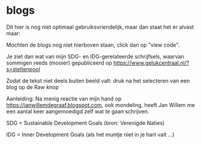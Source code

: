# blogs

Dit hier is nog niet optimaal gebruiksvriendelijk, maar dan staat het er alvast maar:

Mochten de blogs nog niet hierboven staan, click dan op "view code".

Je ziet dan wat van mijn SDG- en IDG-gerelateerde schrijfsels, waarvan sommigen reeds (mooier) gepubliceerd op https://www.gelukcentraal.nl/?s=steltenpool

Zodat de tekst niet deels buiten beeld valt: druk na het selecteren van een blog op de Raw knop

Aanleiding: Na menig reactie van mijn hand op https://janwillemdegraaf.blogspot.com, ook mondeling, heeft Jan Willem me een aantal keer aangemoedigd zelf wat te gaan schrijven.

SDG = Sustainable Development Goals (bron: Verenigde Naties)

IDG = Inner Development Goals (als het muntje niet in je hart valt ...)


